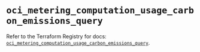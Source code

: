 # `oci_metering_computation_usage_carbon_emissions_query`

Refer to the Terraform Registry for docs: [`oci_metering_computation_usage_carbon_emissions_query`](https://registry.terraform.io/providers/hashicorp/oci/7.19.0/docs/resources/metering_computation_usage_carbon_emissions_query).
